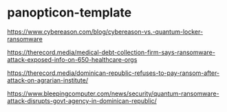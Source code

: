 # panopticon-template

https://www.cybereason.com/blog/cybereason-vs.-quantum-locker-ransomware

https://therecord.media/medical-debt-collection-firm-says-ransomware-attack-exposed-info-on-650-healthcare-orgs

https://therecord.media/dominican-republic-refuses-to-pay-ransom-after-attack-on-agrarian-institute/

https://www.bleepingcomputer.com/news/security/quantum-ransomware-attack-disrupts-govt-agency-in-dominican-republic/
